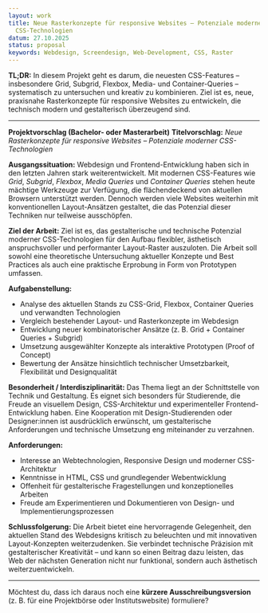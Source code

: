 ```yaml
---
layout: work
title: Neue Rasterkonzepte für responsive Websites – Potenziale moderner
  CSS-Technologien
datum: 27.10.2025
status: proposal
keywords: Webdesign, Screendesign, Web-Development, CSS, Raster
---
```

**TL;DR:**
In diesem Projekt geht es darum, die neuesten CSS-Features – insbesondere Grid, Subgrid, Flexbox, Media- und Container-Queries – systematisch zu untersuchen und kreativ zu kombinieren. Ziel ist es, neue, praxisnahe Rasterkonzepte für responsive Websites zu entwickeln, die technisch modern und gestalterisch überzeugend sind.

---

**Projektvorschlag (Bachelor- oder Masterarbeit)**
**Titelvorschlag:** *Neue Rasterkonzepte für responsive Websites – Potenziale moderner CSS-Technologien*

**Ausgangssituation:**
Webdesign und Frontend-Entwicklung haben sich in den letzten Jahren stark weiterentwickelt. Mit modernen CSS-Features wie *Grid*, *Subgrid*, *Flexbox*, *Media Queries* und *Container Queries* stehen heute mächtige Werkzeuge zur Verfügung, die flächendeckend von aktuellen Browsern unterstützt werden. Dennoch werden viele Websites weiterhin mit konventionellen Layout-Ansätzen gestaltet, die das Potenzial dieser Techniken nur teilweise ausschöpfen.

**Ziel der Arbeit:**
Ziel ist es, das gestalterische und technische Potenzial moderner CSS-Technologien für den Aufbau flexibler, ästhetisch anspruchsvoller und performanter Layout-Raster auszuloten. Die Arbeit soll sowohl eine theoretische Untersuchung aktueller Konzepte und Best Practices als auch eine praktische Erprobung in Form von Prototypen umfassen.

**Aufgabenstellung:**

* Analyse des aktuellen Stands zu CSS-Grid, Flexbox, Container Queries und verwandten Technologien
* Vergleich bestehender Layout- und Rasterkonzepte im Webdesign
* Entwicklung neuer kombinatorischer Ansätze (z. B. Grid + Container Queries + Subgrid)
* Umsetzung ausgewählter Konzepte als interaktive Prototypen (Proof of Concept)
* Bewertung der Ansätze hinsichtlich technischer Umsetzbarkeit, Flexibilität und Designqualität

**Besonderheit / Interdisziplinarität:**
Das Thema liegt an der Schnittstelle von Technik und Gestaltung. Es eignet sich besonders für Studierende, die Freude an visuellem Design, CSS-Architektur und experimenteller Frontend-Entwicklung haben. Eine Kooperation mit Design-Studierenden oder Designer:innen ist ausdrücklich erwünscht, um gestalterische Anforderungen und technische Umsetzung eng miteinander zu verzahnen.

**Anforderungen:**

* Interesse an Webtechnologien, Responsive Design und moderner CSS-Architektur
* Kenntnisse in HTML, CSS und grundlegender Webentwicklung
* Offenheit für gestalterische Fragestellungen und konzeptionelles Arbeiten
* Freude am Experimentieren und Dokumentieren von Design- und Implementierungsprozessen

**Schlussfolgerung:**
Die Arbeit bietet eine hervorragende Gelegenheit, den aktuellen Stand des Webdesigns kritisch zu beleuchten und mit innovativen Layout-Konzepten weiterzudenken. Sie verbindet technische Präzision mit gestalterischer Kreativität – und kann so einen Beitrag dazu leisten, das Web der nächsten Generation nicht nur funktional, sondern auch ästhetisch weiterzuentwickeln.

---

Möchtest du, dass ich daraus noch eine **kürzere Ausschreibungsversion** (z. B. für eine Projektbörse oder Institutswebsite) formuliere?

